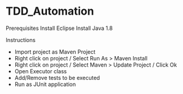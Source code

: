 # TDD_Automation

Prerequisites
Install Eclipse
Install Java 1.8

Instructions
 - Import project as Maven Project
 - Right click on project / Select Run As > Maven Install
 - Right click on project / Select Maven > Update Project / Click Ok
 - Open Executor class
 - Add/Remove tests to be executed
 - Run as JUnit application
